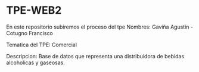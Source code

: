 # TPE-WEB2
En este repositorio subiremos el proceso del tpe
Nombres: Gaviña Agustin - Cotugno Francisco

Tematica del TPE: Comercial

Descripcion: Base de datos que representa una distribuidora de bebidas alcoholicas y gaseosas.

